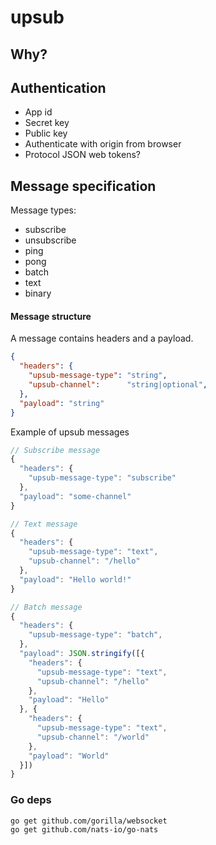 # upsub

## Why?

## Authentication

- App id
- Secret key
- Public key
- Authenticate with origin from browser
- Protocol JSON web tokens?

## Message specification

Message types:
  - subscribe
  - unsubscribe
  - ping
  - pong
  - batch
  - text
  - binary

#### Message structure
A message contains headers and a payload.
```json
{
  "headers": {
    "upsub-message-type": "string",
    "upsub-channel":      "string|optional",
  },
  "payload": "string"
}
```


Example of upsub messages
```js
// Subscribe message
{
  "headers": {
    "upsub-message-type": "subscribe"
  },
  "payload": "some-channel"
}

// Text message
{
  "headers": {
    "upsub-message-type": "text",
    "upsub-channel": "/hello"
  },
  "payload": "Hello world!"
}

// Batch message
{
  "headers": {
    "upsub-message-type": "batch",
  },
  "payload": JSON.stringify([{
    "headers": {
      "upsub-message-type": "text",
      "upsub-channel": "/hello"
    },
    "payload": "Hello"
  }, {
    "headers": {
      "upsub-message-type": "text",
      "upsub-channel": "/world"
    },
    "payload": "World"
  }])
}
```

### Go deps
```sh
go get github.com/gorilla/websocket
go get github.com/nats-io/go-nats
```
